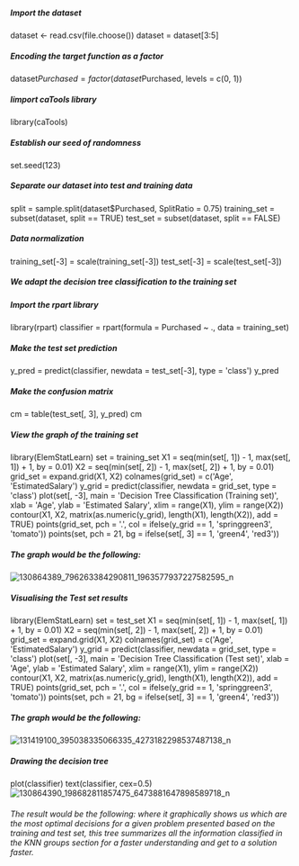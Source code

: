 ##### Import the dataset
dataset <- read.csv(file.choose())
dataset = dataset[3:5]

##### Encoding the target function as a factor
dataset$Purchased = factor(dataset$Purchased, levels = c(0, 1))

##### Iimport caTools library
library(caTools)

##### Establish our seed of randomness
set.seed(123)

##### Separate our dataset into test and training data
split = sample.split(dataset$Purchased, SplitRatio = 0.75)
training_set = subset(dataset, split == TRUE)
test_set = subset(dataset, split == FALSE)

##### Data normalization
training_set[-3] = scale(training_set[-3])
test_set[-3] = scale(test_set[-3])






##### We adapt the decision tree classification to the training set
##### Import the rpart library

library(rpart)
classifier = rpart(formula = Purchased ~ .,
                   data = training_set)



##### Make the test set prediction
y_pred = predict(classifier, newdata = test_set[-3], type = 'class')
y_pred

##### Make the confusion matrix
cm = table(test_set[, 3], y_pred)
cm

##### View the graph of the training set

library(ElemStatLearn)
set = training_set
X1 = seq(min(set[, 1]) - 1, max(set[, 1]) + 1, by = 0.01)
X2 = seq(min(set[, 2]) - 1, max(set[, 2]) + 1, by = 0.01)
grid_set = expand.grid(X1, X2)
colnames(grid_set) = c('Age', 'EstimatedSalary')
y_grid = predict(classifier, newdata = grid_set, type = 'class')
plot(set[, -3],
     main = 'Decision Tree Classification (Training set)',
     xlab = 'Age', ylab = 'Estimated Salary',
     xlim = range(X1), ylim = range(X2))
contour(X1, X2, matrix(as.numeric(y_grid), length(X1), length(X2)), add = TRUE)
points(grid_set, pch = '.', col = ifelse(y_grid == 1, 'springgreen3', 'tomato'))
points(set, pch = 21, bg = ifelse(set[, 3] == 1, 'green4', 'red3'))

##### The graph would be the following:
![130864389_796263384290811_1963577937227582595_n](https://i.imgur.com/LJMMyga.png)
##### Visualising the Test set results

library(ElemStatLearn)
set = test_set
X1 = seq(min(set[, 1]) - 1, max(set[, 1]) + 1, by = 0.01)
X2 = seq(min(set[, 2]) - 1, max(set[, 2]) + 1, by = 0.01)
grid_set = expand.grid(X1, X2)
colnames(grid_set) = c('Age', 'EstimatedSalary')
y_grid = predict(classifier, newdata = grid_set, type = 'class')
plot(set[, -3], main = 'Decision Tree Classification (Test set)',
     xlab = 'Age', ylab = 'Estimated Salary',
     xlim = range(X1), ylim = range(X2))
contour(X1, X2, matrix(as.numeric(y_grid), length(X1), length(X2)), add = TRUE)
points(grid_set, pch = '.', col = ifelse(y_grid == 1, 'springgreen3', 'tomato'))
points(set, pch = 21, bg = ifelse(set[, 3] == 1, 'green4', 'red3'))

##### The graph would be the following:
![131419100_395038335066335_4273182298537487138_n](https://i.imgur.com/bVj9JlO.png)


##### Drawing the decision tree
plot(classifier)
text(classifier, cex=0.5)
![130864390_198682811857475_6473881647898589718_n](https://i.imgur.com/gn1NgwL.png)

###### The result would be the following: where it graphically shows us which are the most optimal decisions for a given problem presented based on the training and test set, this tree summarizes all the information classified in the KNN groups section for a faster understanding and get to a solution faster.